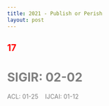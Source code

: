 ```yaml
---
title: 2021 - Publish or Perish
layout: post
---
```


## <span style="color:red">**17**</span>

# <span style="color:gray">**SIGIR**: 02-02</span>

<span style="color:gray">ACL: 01-25</span><span>&nbsp;&nbsp;&nbsp;&nbsp;</span><span style="color:gray">IJCAI: 01-12</span>

